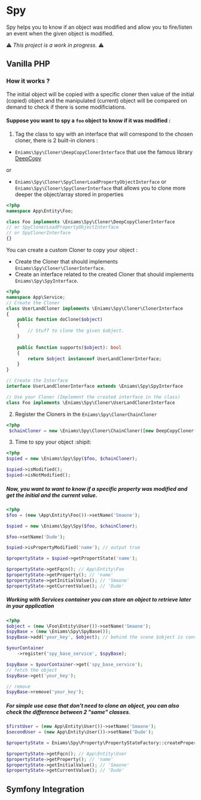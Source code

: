 # Spy

Spy helps you to know if an object was modified and allow you to fire/listen an event when the given object is modified.  

⚠️ *This project is a work in progress.* ⚠️

## Vanilla PHP

### How it works ?

The initial object will be copied with a specific cloner then value of the initial (copied) object and the manipulated (current) object will be compared on demand to check if there is some modificiations.

#### Suppose you want to spy a `foo` object to know if it was modified :

1. Tag the class to spy with an interface that will correspond to the chosen cloner, there is 2 built-in cloners :
 -  `Eniams\Spy\Cloner\DeepCopyClonerInterface` that use the famous library [DeepCopy](https://github.com/myclabs/DeepCopy)

 or
 -  `Eniams\Spy\Cloner\SpyClonerLoadPropertyObjectInterface` or `Eniams\Spy\Cloner\SpyClonerInterface` that allows you to clone more deeper the object/array stored in properties

```php
<?php
namespace App\Entity\Foo;

class Foo implements \Eniams\Spy\Cloner\DeepCopyClonerInterface
// or SpyClonerLoadPropertyObjectInterface 
// or SpyClonerInterface
{}
```

You can create a custom Cloner to copy your object :
-   Create the Cloner that should implements `Eniams\Spy\Cloner\ClonerInterface`.
-   Create an interface related to the created Cloner that should implements `Eniams\Spy\SpyInterface`.

```php
<?php
namespace App\Service;
// Create the Cloner
class UserLandCloner implements \Eniams\Spy\Cloner\ClonerInterface
{
    public function doClone($object)
    {
        // Stuff to clone the given $object.
    }
    
    public function supports($object): bool
    {
        return $object instanceof UserLandClonerInterface;
    }   
}

// Create the Interface
interface UserLandClonerInterface extends \Eniams\Spy\SpyInterface

// Use your Cloner (Implement the created interface in the class) 
class Foo implements \Eniams\Spy\Cloner\UserLandClonerInterface

```

2. Register the Cloners in the `Eniams\Spy\ClonerChainCloner`

```php
<?php
 $chainCloner = new \Eniams\Spy\Cloner\ChainCloner([new DeepCopyCloner(), new SpyCloner(), new UserLandCloner()]);
```

3. Time to spy your object :shipit: 

```php
<?php
$spied = new \Eniams\Spy\Spy($foo, $chainCloner);

$spied->isModified();
$spied->isNotModified();
```

##### Now, you want to want to know if a specific property was modified and get the initial and the current value.
```php
<?php
$foo = (new \App\Entity\Foo())->setName('Smaone');

$spied = new \Eniams\Spy\Spy($foo, $chainCloner);

$foo->setName('Dude');

$spied->isPropertyModified('name'); // output true

$propertyState = $spied->getPropertState('name');

$propertyState->getFqcn(); // App\Entity\Foo
$propertyState->getProperty(); // 'name'
$propertyState->getInitialValue(); // 'Smaone'
$propertyState->getCurrentValue(); // 'Dude'
```

##### Working with Services container you can store an object to retrieve later in your application 

```php
<?php
$object = (new \Foo\Entity\User())->setName('Smaone');
$spyBase = (new \Eniams\Spy\SpyBase());
$spyBase->add('your_key', $object); // behind the scene $object is converted to a \Eniams\Spy\Spy object and the cloner class will be resolve by the interface implemented by the $object.

$yourContainer
    ->register('spy_base_service', $spyBase);

$spyBase = $yourContainer->get('spy_base_service');
// fetch the object
$spyBase->get('your_key');

// remove
$spyBase->remove('your_key');
```

##### For simple use case that don't need to clone an object, you can also check the difference between 2 "same" classes.
```php
$firstUser = (new App\Entity\User())->setName('Smaone');
$secondUser = (new App\Entity\User())->setName('Dude');

$propertyState = Eniams\Spy\Property\PropertyStateFactory::createPropertyState('name', $firstUser, $secondUser);

$propertyState->getFqcn(); // App\Entity\User
$propertyState->getProperty(); // 'name'
$propertyState->getInitialValue(); // 'Smaone'
$propertyState->getCurrentValue(); // 'Dude'
``` 

## Symfony Integration

